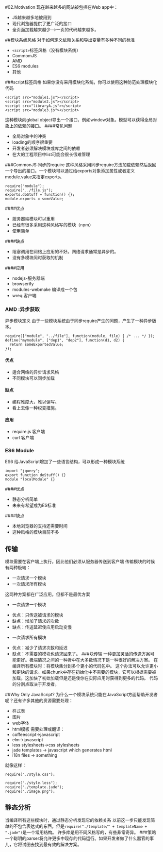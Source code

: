 #02.Motivation
现在越来越多的网站被包括在Web app中：

* JS越来越多地被用到
* 现代浏览器提供了更广泛的接口
* 全页面加载越来越少-->一页的代码越来越多。

##模块系统风格
对于如何定义依赖关系和导出变量有多种不同的标准

* `<script>`标签风格（没有模块系统）
* CommomJS
* AMD
* ES6 modules
* 其他

###script标签风格
如果你没有采用模块化系统，你可以使用这种防范处理模块化代码
```
<script src="module1.js"></script>
<script src="module2.js"></script>
<script src="libraryA.js"></script>
<script src="module3.js"></script>
```
这种模块向global object导出一个接口，例如window对象。模型可以获得全局对象上的依赖的接口。
####常见问题
* 全局对象中的冲突
* loading的顺序很重要
* 开发者必须解决模块或库之间的依赖
* 在大的工程项目中list可能会很长很难管理

###CommonJS:同步的require
这种风格采用同步require方法加载依赖然后返回一个导出的接口。一个模块可以通过给exports对象添加属性或者定义module.value来指定exports。
```
require("module");
require("../file.js");
exports.doStuff = function() {};
module.exports = someValue;
```
####优点
* 服务器端模块可以重用
* 已经有很多采用这种风格写的模块（npm）
* 使用简单

####缺点
* 阻塞调用在网络上应用的不好。网络请求通常是异步的。
* 没有多模块同时获取的机制

####应用
* nodejs-服务器端
* browserify
* modules-webmake 编译成一个包
* wreq 客户端

### AMD :异步获取
异步模块定义
由于一些模块系统由于同步require产生的问题，产生了一种异步版本。
```
require(["module", "../file"], function(module, file) { /* ... */ });
define("mymodule", ["dep1", "dep2"], function(d1, d2) {
  return someExportedValue;
});
```
#### 优点
* 适合网络的异步请求风格
* 不同模块可以同步加载

#### 缺点
* 编程难度大，难以读写。
* 看上去像一种权变措施。

#### 应用
* require.js 客户端
* curl 客户端

### ES6 Module
ES6 给JavaScript增加了一些语言结构，可以形成一种模块系统
```
import "jquery";
export function doStuff() {}
module "localModule" {}
```
####优点
* 静态分析简单 
* 未来有希望成为ES标准

####缺点
* 本地浏览器的支持还需要时间
* 这种风格的模块目前不多

## 传输
模块需要在客户端上执行，因此他们必须从服务器传送到客户端
传输模块的时候有两种极端：

* 一次请求一个模块
* 一次请求所有模块

这两种方案都在广泛应用，但都不是最优方案

* 一次请求一个模块
+ 优点：只传送被请求的模块
+ 缺点：增加了请求的次数
+ 缺点：传送延迟使应用启动变慢
* 一次请求所有模块
+ 优点：减少了请求次数和延迟
+ 缺点：不需要的模块也请求回来了。
###块传输
一种更加灵活的传送方案可能更好。极端情况之间的一种折中在大多数情况下是一种很好的解决方案。
在编译所有模块时：将模块集分到多个更小的代码包中。
这个办法可以允许更小和更快的请求。如果chunk中存在初始化中不需要的模块，它可以根据需要被加载。这加快了初始加载但是还是使你在实际应用时获得到更多的代码。
代码的分割点取决于开发者。

##Why Only JavaScript?
为什么一个模块系统只能在JavaScript方面帮助开发者呢？还有许多其他的资源需要处理：
* 样式表
* 图片
* web字体
* html模板
需要处理或翻译：
* coffeescript->javascript
* elm->javascript
* less stylesheets->css stylesheets
* jade templates -> javascript which generates html
* i18n files -> something

就像这样：
```
require("./style.css");
```
```
require("./style.less");
require("./template.jade");
require("./image.png");
```
## 静态分析
当编译所有这些模块时，通过静态分析发现它的依赖关系
以前这一步只能发现简单的不包含表达式的东西，但是`require("./template/" + templateName + ".jade")`是一个常用结构。
许多库是用不同风格写的，有些非常奇异。
###策略
一个聪明的parser将允许更多中现存的代码运行。如果开发者做了什么器官的事儿，它将试图去找到最有效的解决方案。










